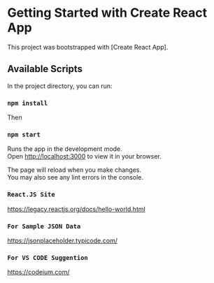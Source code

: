 # Getting Started with Create React App

This project was bootstrapped with [Create React App].

## Available Scripts

In the project directory, you can run:

### `npm install`
Then
### `npm start`

Runs the app in the development mode.\
Open [http://localhost:3000](http://localhost:3000) to view it in your browser.

The page will reload when you make changes.\
You may also see any lint errors in the console.


### `React.JS Site`
https://legacy.reactjs.org/docs/hello-world.html


### `For Sample JSON Data`
https://jsonplaceholder.typicode.com/

### `For VS CODE Suggention`
https://codeium.com/